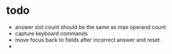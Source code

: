 # todo
- answer slot count should be the same as max operand count
- capture keyboard commands
- move focus back to fields after incorrect answer and reset
- 